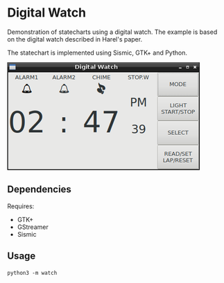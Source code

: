 # Digital Watch

Demonstration of statecharts using a digital watch. The example is
based on the digital watch described in Harel's paper.

The statechart is implemented using Sismic, GTK+ and Python.

![Screenshot](docs/screenshot.png)

## Dependencies

Requires:

  * GTK+
  * GStreamer
  * Sismic

## Usage

    python3 -m watch
